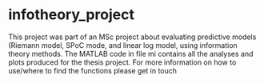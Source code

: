 # infotheory_project

This project was part of an MSc project about evaluating predictive models (Riemann model, SPoC mode, and linear log model, using information theory methods. 
The MATLAB code in file mi contains all the analyses and plots produced for the thesis project. 
For more information on how to use/where to find the functions please get in touch
